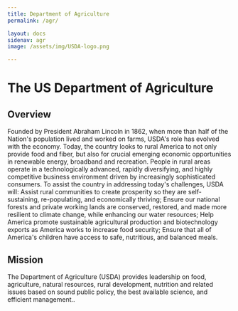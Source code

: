 ```yaml
---
title: Department of Agriculture
permalink: /agr/

layout: docs
sidenav: agr
image: /assets/img/USDA-logo.png

---
```


# The US Department of Agriculture 

## Overview

Founded by President Abraham Lincoln in 1862, when more than half of the Nation's population lived and worked on farms, USDA's role has evolved with the economy.  Today, the country looks to rural America to not only provide food and fiber, but also for crucial emerging economic opportunities in renewable energy, broadband and recreation.  People in rural areas operate in a technologically advanced, rapidly diversifying, and highly competitive business environment driven by increasingly sophisticated consumers.  To assist the country in addressing today's challenges, USDA will: Assist rural communities to create prosperity so they are self-sustaining, re-populating, and economically thriving; Ensure our national forests and private working lands are conserved, restored, and made more resilient to climate change, while enhancing our water resources; Help America promote sustainable agricultural production and biotechnology exports as America works to increase food security; Ensure that all of America's children have access to safe, nutritious, and balanced meals.

## Mission

The Department of Agriculture (USDA) provides leadership on food, agriculture, natural resources, rural development, nutrition and related issues based on sound public policy, the best available science, and efficient management..
